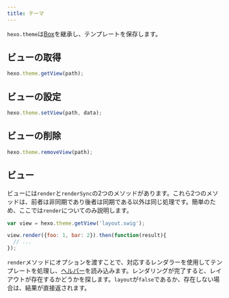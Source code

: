 ```yaml
---
title: テーマ
---
```

`hexo.theme`は[Box](box.html)を継承し、テンプレートを保存します。

## ビューの取得

``` js
hexo.theme.getView(path);
```

## ビューの設定

``` js
hexo.theme.setView(path, data);
```

## ビューの削除

``` js
hexo.theme.removeView(path);
```

## ビュー

ビューには`render`と`renderSync`の2つのメソッドがあります。これら2つのメソッドは、前者は非同期であり後者は同期である以外は同じ処理です。簡単のため、ここでは`render`についてのみ説明します。

``` js
var view = hexo.theme.getView('layout.swig');

view.render({foo: 1, bar: 2}).then(function(result){
  // ...
});
```

`render`メソッドにオプションを渡すことで、対応するレンダラーを使用してテンプレートを処理し、[ヘルパー](helper.html)を読み込みます。レンダリングが完了すると、レイアウトが存在するかどうかを探します。`layout`が`false`であるか、存在しない場合は、結果が直接返されます。
